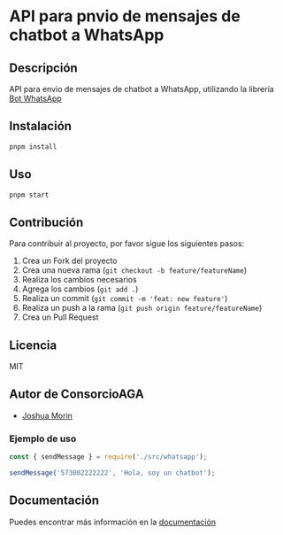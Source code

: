 # API para pnvio de mensajes de chatbot a WhatsApp

## Descripción

API para envio de mensajes de chatbot a WhatsApp, utilizando la librería [Bot WhatsApp](https://bot-whatsapp.netlify.app/docs/flows/)

## Instalación

```bash
pnpm install
```

## Uso

```bash
pnpm start
```

## Contribución

Para contribuir al proyecto, por favor sigue los siguientes pasos:

1. Crea un Fork del proyecto
2. Crea una nueva rama (`git checkout -b feature/featureName`)
3. Realiza los cambios necesarios
4. Agrega los cambios (`git add .`)
5. Realiza un commit (`git commit -m 'feat: new feature'`)
6. Realiza un push a la rama (`git push origin feature/featureName`)
7. Crea un Pull Request

## Licencia

MIT

## Autor de ConsorcioAGA

- [Joshua Morin](https://github.com/TheRevBv)

### Ejemplo de uso

```javascript
const { sendMessage } = require('./src/whatsapp');

sendMessage('573002222222', 'Hola, soy un chatbot');
```

## Documentación

Puedes encontrar más información en la [documentación](https://bot-whatsapp.netlify.app/docs/flows/)
